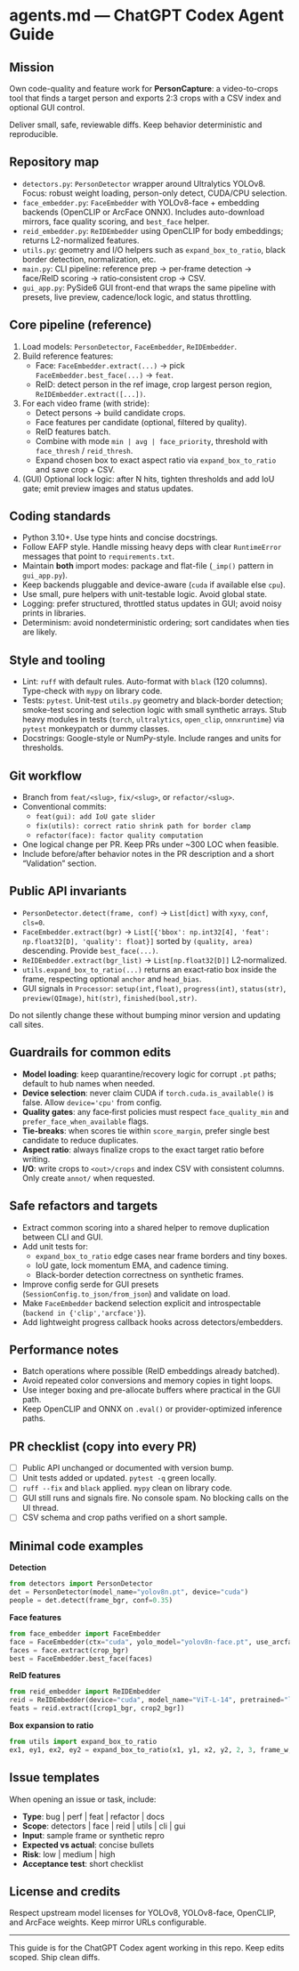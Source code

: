 # agents.md — ChatGPT Codex Agent Guide

## Mission
Own code-quality and feature work for **PersonCapture**: a video-to-crops tool that finds a target person and exports 2:3 crops with a CSV index and optional GUI control.

Deliver small, safe, reviewable diffs. Keep behavior deterministic and reproducible.

## Repository map
- `detectors.py`: `PersonDetector` wrapper around Ultralytics YOLOv8. Focus: robust weight loading, person-only detect, CUDA/CPU selection.
- `face_embedder.py`: `FaceEmbedder` with YOLOv8-face + embedding backends (OpenCLIP or ArcFace ONNX). Includes auto-download mirrors, face quality scoring, and `best_face` helper.
- `reid_embedder.py`: `ReIDEmbedder` using OpenCLIP for body embeddings; returns L2-normalized features.
- `utils.py`: geometry and I/O helpers such as `expand_box_to_ratio`, black border detection, normalization, etc.
- `main.py`: CLI pipeline: reference prep → per‑frame detection → face/ReID scoring → ratio‑consistent crop → CSV.
- `gui_app.py`: PySide6 GUI front-end that wraps the same pipeline with presets, live preview, cadence/lock logic, and status throttling.

## Core pipeline (reference)
1. Load models: `PersonDetector`, `FaceEmbedder`, `ReIDEmbedder`.
2. Build reference features:
   - Face: `FaceEmbedder.extract(...)` → pick `FaceEmbedder.best_face(...)` → `feat`.
   - ReID: detect person in the ref image, crop largest person region, `ReIDEmbedder.extract([...])`.
3. For each video frame (with stride):
   - Detect persons → build candidate crops.
   - Face features per candidate (optional, filtered by quality).
   - ReID features batch.
   - Combine with mode `min | avg | face_priority`, threshold with `face_thresh` / `reid_thresh`.
   - Expand chosen box to exact aspect ratio via `expand_box_to_ratio` and save crop + CSV.
4. (GUI) Optional lock logic: after N hits, tighten thresholds and add IoU gate; emit preview images and status updates.

## Coding standards
- Python 3.10+. Use type hints and concise docstrings.
- Follow EAFP style. Handle missing heavy deps with clear `RuntimeError` messages that point to `requirements.txt`.
- Maintain **both** import modes: package and flat-file (`_imp()` pattern in `gui_app.py`).
- Keep backends pluggable and device-aware (`cuda` if available else `cpu`).
- Use small, pure helpers with unit-testable logic. Avoid global state.
- Logging: prefer structured, throttled status updates in GUI; avoid noisy prints in libraries.
- Determinism: avoid nondeterministic ordering; sort candidates when ties are likely.

## Style and tooling
- Lint: `ruff` with default rules. Auto-format with `black` (120 columns). Type-check with `mypy` on library code.
- Tests: `pytest`. Unit-test `utils.py` geometry and black-border detection; smoke-test scoring and selection logic with small synthetic arrays. Stub heavy modules in tests (`torch`, `ultralytics`, `open_clip`, `onnxruntime`) via `pytest` monkeypatch or dummy classes.
- Docstrings: Google-style or NumPy-style. Include ranges and units for thresholds.

## Git workflow
- Branch from `feat/<slug>`, `fix/<slug>`, or `refactor/<slug>`.
- Conventional commits:
  - `feat(gui): add IoU gate slider`
  - `fix(utils): correct ratio shrink path for border clamp`
  - `refactor(face): factor quality computation`
- One logical change per PR. Keep PRs under ~300 LOC when feasible.
- Include before/after behavior notes in the PR description and a short “Validation” section.

## Public API invariants
- `PersonDetector.detect(frame, conf)` → `List[dict]` with `xyxy`, `conf`, `cls=0`.
- `FaceEmbedder.extract(bgr)` → `List[{'bbox': np.int32[4], 'feat': np.float32[D], 'quality': float}]` sorted by `(quality, area)` descending. Provide `best_face(...)`.
- `ReIDEmbedder.extract(bgr_list)` → `List[np.float32[D]]` L2‑normalized.
- `utils.expand_box_to_ratio(...)` returns an exact‑ratio box inside the frame, respecting optional `anchor` and `head_bias`.
- GUI signals in `Processor`: `setup(int,float)`, `progress(int)`, `status(str)`, `preview(QImage)`, `hit(str)`, `finished(bool,str)`.

Do not silently change these without bumping minor version and updating call sites.

## Guardrails for common edits
- **Model loading**: keep quarantine/recovery logic for corrupt `.pt` paths; default to hub names when needed.
- **Device selection**: never claim CUDA if `torch.cuda.is_available()` is false. Allow `device='cpu'` from config.
- **Quality gates**: any face‑first policies must respect `face_quality_min` and `prefer_face_when_available` flags.
- **Tie‑breaks**: when scores tie within `score_margin`, prefer single best candidate to reduce duplicates.
- **Aspect ratio**: always finalize crops to the exact target ratio before writing.
- **I/O**: write crops to `<out>/crops` and index CSV with consistent columns. Only create `annot/` when requested.

## Safe refactors and targets
- Extract common scoring into a shared helper to remove duplication between CLI and GUI.
- Add unit tests for:
  - `expand_box_to_ratio` edge cases near frame borders and tiny boxes.
  - IoU gate, lock momentum EMA, and cadence timing.
  - Black-border detection correctness on synthetic frames.
- Improve config serde for GUI presets (`SessionConfig.to_json/from_json`) and validate on load.
- Make `FaceEmbedder` backend selection explicit and introspectable (`backend in {'clip','arcface'}`).
- Add lightweight progress callback hooks across detectors/embedders.

## Performance notes
- Batch operations where possible (ReID embeddings already batched).
- Avoid repeated color conversions and memory copies in tight loops.
- Use integer boxing and pre-allocate buffers where practical in the GUI path.
- Keep OpenCLIP and ONNX on `.eval()` or provider-optimized inference paths.

## PR checklist (copy into every PR)
- [ ] Public API unchanged or documented with version bump.
- [ ] Unit tests added or updated. `pytest -q` green locally.
- [ ] `ruff --fix` and `black` applied. `mypy` clean on library code.
- [ ] GUI still runs and signals fire. No console spam. No blocking calls on the UI thread.
- [ ] CSV schema and crop paths verified on a short sample.

## Minimal code examples

**Detection**

```python
from detectors import PersonDetector
det = PersonDetector(model_name="yolov8n.pt", device="cuda")
people = det.detect(frame_bgr, conf=0.35)
```

**Face features**

```python
from face_embedder import FaceEmbedder
face = FaceEmbedder(ctx="cuda", yolo_model="yolov8n-face.pt", use_arcface=False)
faces = face.extract(crop_bgr)
best = FaceEmbedder.best_face(faces)
```

**ReID features**

```python
from reid_embedder import ReIDEmbedder
reid = ReIDEmbedder(device="cuda", model_name="ViT-L-14", pretrained="laion2b_s32b_b82k")
feats = reid.extract([crop1_bgr, crop2_bgr])
```

**Box expansion to ratio**

```python
from utils import expand_box_to_ratio
ex1, ey1, ex2, ey2 = expand_box_to_ratio(x1, y1, x2, y2, 2, 3, frame_w, frame_h, anchor=None, head_bias=0.12)
```

## Issue templates
When opening an issue or task, include:
- **Type**: bug | perf | feat | refactor | docs
- **Scope**: detectors | face | reid | utils | cli | gui
- **Input**: sample frame or synthetic repro
- **Expected vs actual**: concise bullets
- **Risk**: low | medium | high
- **Acceptance test**: short checklist

## License and credits
Respect upstream model licenses for YOLOv8, YOLOv8-face, OpenCLIP, and ArcFace weights. Keep mirror URLs configurable.

---

This guide is for the ChatGPT Codex agent working in this repo. Keep edits scoped. Ship clean diffs.
